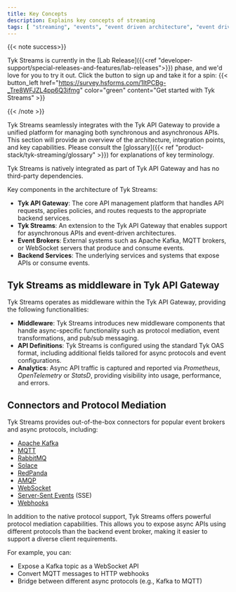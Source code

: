 ```yaml
---
title: Key Concepts
description: Explains key concepts of streaming
tags: [ "streaming", "events", "event driven architecture", "event driven architectures", "kafka" ]
---
```


{{< note success>}}

Tyk Streams is currently in the [Lab Release]({{<ref "developer-support/special-releases-and-features/lab-releases">}})
phase, and we'd love for you to try it out. Click the button to sign up and take it for a spin:
{{< button_left href="https://survey.hsforms.com/1ItPCBg-_Tre8WFJZL4pp6Q3ifmg" color="green" content="Get started with Tyk Streams" >}}

{{< /note >}}

<!-- Architectural overview
- Tyk is now an intermediate broker between broker and subscribers, This is sometimes known as broker proxy
- Integrate with multiple brokers
- API Management hooks between publisher, gateway, and subscriber (Events are available as APIs)

Explain example roles of publisher and subscriber

Structure of a Tyk Stream Event

Terms
- Asynchronous
- Publish/subscribe
- Event notification
- Stream

- Infrastructure
    - Message queues (RabbitMQ, Kafka)
    - MQTT

- Failure semantics, e.g. exactly-once, at-most-once, at-least-once

- Example application scenarios
    - IoT
    - Infrastructure for domain-driven design, e.g. event bus to notify state changes between micro-services -->

Tyk Streams seamlessly integrates with the Tyk API Gateway to provide a unified platform for managing both synchronous
and asynchronous APIs. This section will provide an overview of the architecture, integration points, and key
capabilities. Please consult the [glossary]({{< ref "product-stack/tyk-streaming/glossary" >}}) for explanations of key
terminology.

Tyk Streams is natively integrated as part of Tyk API Gateway and has no third-party dependencies.

<!-- <!TODO: Add architectural image> -->
<!-- The above diagram illustrates the high-level architecture of Tyk Streams and its integration with the Tyk API Gateway. -->
Key components in the architecture of Tyk Streams:
- **Tyk API Gateway**: The core API management platform that handles API requests, applies policies, and routes requests
to the appropriate backend services.
- **Tyk Streams**: An extension to the Tyk API Gateway that enables support for asynchronous APIs and event-driven
architectures.
- **Event Brokers**: External systems such as Apache Kafka, MQTT brokers, or WebSocket servers that produce and consume
events.
- **Backend Services**: The underlying services and systems that expose APIs or consume events.

## Tyk Streams as middleware in Tyk API Gateway

Tyk Streams operates as middleware within the Tyk API Gateway, providing the following functionalities:

- **Middleware**: Tyk Streams introduces new middleware components that handle async-specific functionality such as
protocol mediation, event transformations, and pub/sub messaging.
- **API Definitions**: Tyk Streams is configured using the standard Tyk OAS format, including additional fields tailored
for async protocols and event configurations.
- **Analytics**: Async API traffic is captured and reported via *Prometheus*, *OpenTelemetry* or *StatsD*, providing
visibility into usage, performance, and errors.

## Connectors and Protocol Mediation

Tyk Streams provides out-of-the-box connectors for popular event brokers and async protocols, including:

- [Apache Kafka](https://kafka.apache.org/documentation/)
- [MQTT](https://mqtt.org/)
- [RabbitMQ](https://www.rabbitmq.com/docs)
- [Solace](https://docs.solace.com/Get-Started/Solace-PubSub-Platform.htm)
- [RedPanda](https://docs.redpanda.com/current/home/)
- [AMQP](https://www.amqp.org/)
- [WebSocket](https://websocket.org/guides/websocket-protocol/)
- [Server-Sent Events](https://en.wikipedia.org/wiki/Server-sent_events) (SSE)
- [Webhooks](https://en.wikipedia.org/wiki/Webhook)

In addition to the native protocol support, Tyk Streams offers powerful protocol mediation capabilities. This allows you
to expose async APIs using different protocols than the backend event broker, making it easier to support a diverse client
requirements.

For example, you can:
- Expose a Kafka topic as a WebSocket API
- Convert MQTT messages to HTTP webhooks
- Bridge between different async protocols (e.g., Kafka to MQTT)
